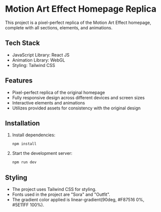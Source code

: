 # Motion Art Effect Homepage Replica

This project is a pixel-perfect replica of the Motion Art Effect homepage, complete with all sections, elements, and animations.

## Tech Stack

- JavaScript Library: React JS
- Animation Library: WebGL
- Styling: Tailwind CSS

## Features

- Pixel-perfect replica of the original homepage
- Fully responsive design across different devices and screen sizes
- Interactive elements and animations
- Utilizes provided assets for consistency with the original design

## Installation

1. Install dependencies:

   ```bash
   npm install
   ```

2. Start the development server:
   ```bash
   npm run dev
   ```

## Styling

- The project uses Tailwind CSS for styling.
- Fonts used in the project are "Sora" and "Outfit".
- The gradient color applied is linear-gradient(90deg, #F87516 0%, #5E11FF 100%).
